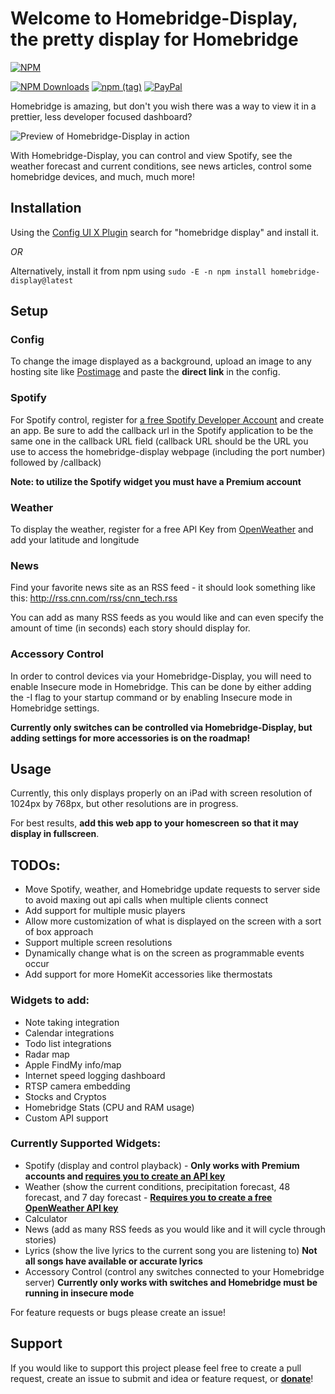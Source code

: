 # Welcome to Homebridge-Display, the pretty display for Homebridge

[![NPM](https://nodei.co/npm/homebridge-display.png?compact=true)](https://www.npmjs.com/package/homebridge-display)

[![NPM Downloads](https://img.shields.io/npm/dt/homebridge-display)](https://www.npmjs.com/package/homebridge-display)
[![npm (tag)](https://img.shields.io/npm/v/homebridge-display/latest)](https://www.npmjs.com/package/homebridge-display/v/latest)
[![PayPal](https://img.shields.io/badge/PayPal-Donate-green)](https://www.paypal.com/cgi-bin/webscr?cmd=_donations&business=eric%40andrechek.com&currency_code=USD&source=url)

Homebridge is amazing, but don't you wish there was a way to view it in a prettier, less developer focused dashboard?

![Preview of Homebridge-Display in action](https://i.postimg.cc/sx6Trhdr/demo.jpg)

With Homebridge-Display, you can control and view Spotify, see the weather forecast and current conditions, see news articles, control some homebridge devices, and much, much more!

## Installation

Using the [Config UI X Plugin](https://github.com/oznu/homebridge-config-ui-x#readme) search for "homebridge display" and install it. 

*OR*

Alternatively, install it from npm using `sudo -E -n npm install homebridge-display@latest`

## Setup

### Config
To change the image displayed as a background, upload an image to any hosting site like [Postimage](https://postimages.org/) and paste the **direct link** in the config.

### Spotify
For Spotify control, register for [a free Spotify Developer Account](https://developer.spotify.com/dashboard/applications) and create an app. Be sure to add the callback url in the Spotify application to be the same one in the callback URL field (callback URL should be the URL you use to access the homebridge-display webpage (including the port number) followed by /callback)

**Note: to utilize the Spotify widget you must have a Premium account**

### Weather
To display the weather, register for a free API Key from [OpenWeather](https://openweathermap.org/api) and add your latitude and longitude

### News
Find your favorite news site as an RSS feed - it should look something like this: http://rss.cnn.com/rss/cnn_tech.rss

You can add as many RSS feeds as you would like and can even specify the amount of time (in seconds) each story should display for.

### Accessory Control
In order to control devices via your Homebridge-Display, you will need to enable Insecure mode in Homebridge. This can be done by either adding the -I flag to your startup command or by enabling Insecure mode in Homebridge settings.

**Currently only switches can be controlled via Homebridge-Display, but adding settings for more accessories is on the roadmap!**

## Usage
Currently, this only displays properly on an iPad with screen resolution of  1024px by 768px, but other resolutions are in progress.

For best results, **add this web app to your homescreen so that it may display in fullscreen**.

## TODOs:
- Move Spotify, weather, and Homebridge update requests to server side to avoid maxing out api calls when multiple clients connect
- Add support for multiple music players
- Allow more customization of what is displayed on the screen with a sort of box approach
- Support multiple screen resolutions
- Dynamically change what is on the screen as programmable events occur
- Add support for more HomeKit accessories like thermostats

### Widgets to add:
- Note taking integration
- Calendar integrations
- Todo list integrations
- Radar map
- Apple FindMy info/map
- Internet speed logging dashboard
- RTSP camera embedding
- Stocks and Cryptos
- Homebridge Stats (CPU and RAM usage)
- Custom API support

### Currently Supported Widgets:
- Spotify (display and control playback) - **Only works with Premium accounts and [requires you to create an API key](###Spotify)**
- Weather (show the current conditions, precipitation forecast, 48 forecast, and 7 day forecast - **[Requires you to create a free OpenWeather API key](###Weather)**
- Calculator
- News (add as many RSS feeds as you would like and it will cycle through stories)
- Lyrics (show the live lyrics to the current song you are listening to) **Not all songs have available or accurate lyrics**
- Accessory Control (control any switches connected to your Homebridge server) **Currently only works with switches and Homebridge must be running in insecure mode**

For feature requests or bugs please create an issue!

## Support
If you would like to support this project please feel free to create a pull request, create an issue to submit and idea or feature request, or **[donate](https://www.paypal.com/cgi-bin/webscr?cmd=_donations&business=eric%40andrechek.com&currency_code=USD&source=url)**!